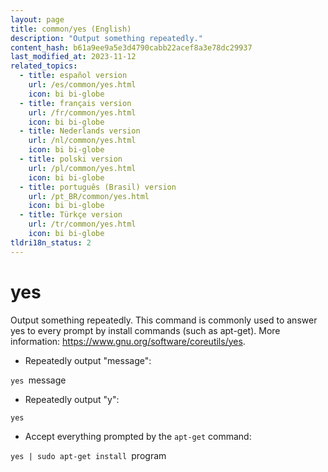 ```yaml
---
layout: page
title: common/yes (English)
description: "Output something repeatedly."
content_hash: b61a9ee9a5e3d4790cabb22acef8a3e78dc29937
last_modified_at: 2023-11-12
related_topics:
  - title: español version
    url: /es/common/yes.html
    icon: bi bi-globe
  - title: français version
    url: /fr/common/yes.html
    icon: bi bi-globe
  - title: Nederlands version
    url: /nl/common/yes.html
    icon: bi bi-globe
  - title: polski version
    url: /pl/common/yes.html
    icon: bi bi-globe
  - title: português (Brasil) version
    url: /pt_BR/common/yes.html
    icon: bi bi-globe
  - title: Türkçe version
    url: /tr/common/yes.html
    icon: bi bi-globe
tldri18n_status: 2
---
```

# yes

Output something repeatedly.
This command is commonly used to answer yes to every prompt by install commands (such as apt-get).
More information: <https://www.gnu.org/software/coreutils/yes>.

- Repeatedly output "message":

`yes `<span class="tldr-var badge badge-pill bg-dark-lm bg-white-dm text-white-lm text-dark-dm font-weight-bold">message</span>

- Repeatedly output "y":

`yes`

- Accept everything prompted by the `apt-get` command:

`yes | sudo apt-get install `<span class="tldr-var badge badge-pill bg-dark-lm bg-white-dm text-white-lm text-dark-dm font-weight-bold">program</span>
